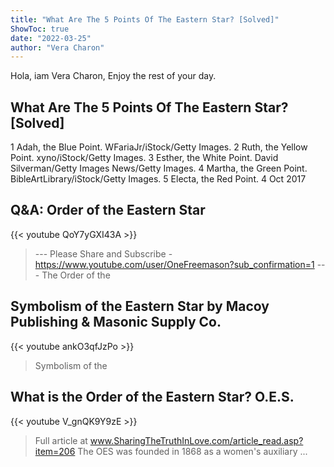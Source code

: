 ```yaml
---
title: "What Are The 5 Points Of The Eastern Star? [Solved]"
ShowToc: true 
date: "2022-03-25"
author: "Vera Charon" 
---
```


Hola, iam Vera Charon, Enjoy the rest of your day.
## What Are The 5 Points Of The Eastern Star? [Solved]
1 Adah, the Blue Point. 
 WFariaJr/iStock/Getty Images. 
 2 Ruth, the Yellow Point. 
 xyno/iStock/Getty Images. 
 3 Esther, the White Point. 
 David Silverman/Getty Images News/Getty Images. 
 4 Martha, the Green Point. 
 BibleArtLibrary/iStock/Getty Images. 
 5 Electa, the Red Point. 
4 Oct 2017

## Q&A: Order of the Eastern Star
{{< youtube QoY7yGXI43A >}}
>--- Please Share and Subscribe - https://www.youtube.com/user/OneFreemason?sub_confirmation=1 --- The Order of the 

## Symbolism of the Eastern Star by Macoy Publishing & Masonic Supply Co.
{{< youtube ankO3qfJzPo >}}
>Symbolism of the 

## What is the Order of the Eastern Star?  O.E.S.
{{< youtube V_gnQK9Y9zE >}}
>Full article at www.SharingTheTruthInLove.com/article_read.asp?item=206 The OES was founded in 1868 as a women's auxiliary ...

